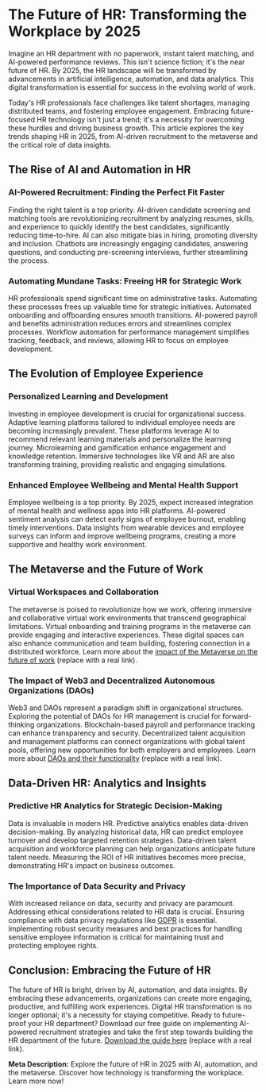 <h1>The Future of HR: Transforming the Workplace by 2025</h1>

<p>Imagine an HR department with no paperwork, instant talent matching, and AI-powered performance reviews. This isn't science fiction; it's the near future of HR. By 2025, the HR landscape will be transformed by advancements in artificial intelligence, automation, and data analytics.  This digital transformation is essential for success in the evolving world of work.</p>

<p>Today's HR professionals face challenges like talent shortages, managing distributed teams, and fostering employee engagement.  Embracing future-focused HR technology isn't just a trend; it's a necessity for overcoming these hurdles and driving business growth. This article explores the key trends shaping HR in 2025, from AI-driven recruitment to the metaverse and the critical role of data insights.</p>


<h2>The Rise of AI and Automation in HR</h2>

<h3>AI-Powered Recruitment: Finding the Perfect Fit Faster</h3>

<p>Finding the right talent is a top priority. AI-driven candidate screening and matching tools are revolutionizing recruitment by analyzing resumes, skills, and experience to quickly identify the best candidates, significantly reducing time-to-hire. AI can also mitigate bias in hiring, promoting diversity and inclusion.  Chatbots are increasingly engaging candidates, answering questions, and conducting pre-screening interviews, further streamlining the process.</p>

<h3>Automating Mundane Tasks: Freeing HR for Strategic Work</h3>

<p>HR professionals spend significant time on administrative tasks. Automating these processes frees up valuable time for strategic initiatives. Automated onboarding and offboarding ensures smooth transitions. AI-powered payroll and benefits administration reduces errors and streamlines complex processes.  Workflow automation for performance management simplifies tracking, feedback, and reviews, allowing HR to focus on employee development.</p>


<h2>The Evolution of Employee Experience</h2>

<h3>Personalized Learning and Development</h3>

<p>Investing in employee development is crucial for organizational success. Adaptive learning platforms tailored to individual employee needs are becoming increasingly prevalent. These platforms leverage AI to recommend relevant learning materials and personalize the learning journey. Microlearning and gamification enhance engagement and knowledge retention. Immersive technologies like VR and AR are also transforming training, providing realistic and engaging simulations.</p>

<h3>Enhanced Employee Wellbeing and Mental Health Support</h3>

<p>Employee wellbeing is a top priority. By 2025, expect increased integration of mental health and wellness apps into HR platforms. AI-powered sentiment analysis can detect early signs of employee burnout, enabling timely interventions. Data insights from wearable devices and employee surveys can inform and improve wellbeing programs, creating a more supportive and healthy work environment.</p>


<h2>The Metaverse and the Future of Work</h2>

<h3>Virtual Workspaces and Collaboration</h3>

<p>The metaverse is poised to revolutionize how we work, offering immersive and collaborative virtual work environments that transcend geographical limitations. Virtual onboarding and training programs in the metaverse can provide engaging and interactive experiences. These digital spaces can also enhance communication and team building, fostering connection in a distributed workforce. Learn more about the <a href="https://www.example.com/metaverse-future-of-work" target="_blank" rel="noopener">impact of the Metaverse on the future of work</a> (replace with a real link).</p>

<h3>The Impact of Web3 and Decentralized Autonomous Organizations (DAOs)</h3>

<p>Web3 and DAOs represent a paradigm shift in organizational structures. Exploring the potential of DAOs for HR management is crucial for forward-thinking organizations. Blockchain-based payroll and performance tracking can enhance transparency and security. Decentralized talent acquisition and management platforms can connect organizations with global talent pools, offering new opportunities for both employers and employees. Learn more about <a href="https://www.example.com/daos-explained" target="_blank" rel="noopener">DAOs and their functionality</a> (replace with a real link).</p>


<h2>Data-Driven HR: Analytics and Insights</h2>

<h3>Predictive HR Analytics for Strategic Decision-Making</h3>

<p>Data is invaluable in modern HR. Predictive analytics enables data-driven decision-making. By analyzing historical data, HR can predict employee turnover and develop targeted retention strategies. Data-driven talent acquisition and workforce planning can help organizations anticipate future talent needs. Measuring the ROI of HR initiatives becomes more precise, demonstrating HR's impact on business outcomes.</p>

<h3>The Importance of Data Security and Privacy</h3>

<p>With increased reliance on data, security and privacy are paramount. Addressing ethical considerations related to HR data is crucial. Ensuring compliance with data privacy regulations like <a href="https://gdpr.eu/tag/gdpr/" target="_blank" rel="noopener">GDPR</a> is essential. Implementing robust security measures and best practices for handling sensitive employee information is critical for maintaining trust and protecting employee rights.</p>


<h2>Conclusion: Embracing the Future of HR</h2>

<p>The future of HR is bright, driven by AI, automation, and data insights. By embracing these advancements, organizations can create more engaging, productive, and fulfilling work experiences.  Digital HR transformation is no longer optional; it's a necessity for staying competitive. Ready to future-proof your HR department? Download our free guide on implementing AI-powered recruitment strategies and take the first step towards building the HR department of the future. <a href="https://www.example.com/free-guide" target="_blank" rel="noopener">Download the guide here</a> (replace with a real link).</p>

**Meta Description:** Explore the future of HR in 2025 with AI, automation, and the metaverse. Discover how technology is transforming the workplace. Learn more now!